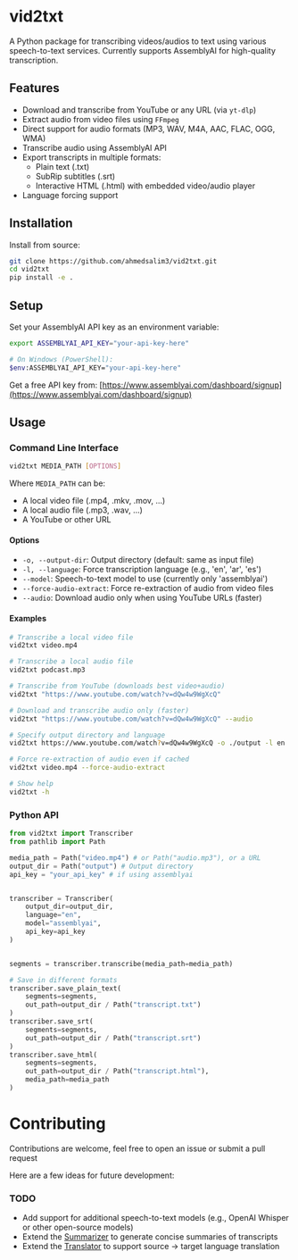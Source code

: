 # vid2txt

A Python package for transcribing videos/audios to text using various speech-to-text services. Currently supports AssemblyAI for high-quality transcription.

## Features

- Download and transcribe from YouTube or any URL (via `yt-dlp`)
- Extract audio from video files using `FFmpeg`
- Direct support for audio formats (MP3, WAV, M4A, AAC, FLAC, OGG, WMA)
- Transcribe audio using AssemblyAI API
- Export transcripts in multiple formats:
    - Plain text (.txt)
    - SubRip subtitles (.srt)
    - Interactive HTML (.html) with embedded video/audio player
- Language forcing support

## Installation

Install from source:

```bash
git clone https://github.com/ahmedsalim3/vid2txt.git
cd vid2txt
pip install -e .
```

## Setup

Set your AssemblyAI API key as an environment variable:

```bash
export ASSEMBLYAI_API_KEY="your-api-key-here"

# On Windows (PowerShell):
$env:ASSEMBLYAI_API_KEY="your-api-key-here"
```

Get a free API key from: [https://www.assemblyai.com/dashboard/signup](https://www.assemblyai.com/dashboard/signup)

## Usage

### Command Line Interface

```bash
vid2txt MEDIA_PATH [OPTIONS]
```

Where `MEDIA_PATH` can be:
- A local video file (.mp4, .mkv, .mov, ...)
- A local audio file (.mp3, .wav, ...)
- A YouTube or other URL

#### Options

- `-o, --output-dir`: Output directory (default: same as input file)
- `-l, --language`: Force transcription language (e.g., 'en', 'ar', 'es')
- `--model`: Speech-to-text model to use (currently only 'assemblyai')
- `--force-audio-extract`: Force re-extraction of audio from video files
- `--audio`: Download audio only when using YouTube URLs (faster)

#### Examples

```bash
# Transcribe a local video file
vid2txt video.mp4

# Transcribe a local audio file
vid2txt podcast.mp3

# Transcribe from YouTube (downloads best video+audio)
vid2txt "https://www.youtube.com/watch?v=dQw4w9WgXcQ"

# Download and transcribe audio only (faster)
vid2txt "https://www.youtube.com/watch?v=dQw4w9WgXcQ" --audio

# Specify output directory and language
vid2txt https://www.youtube.com/watch?v=dQw4w9WgXcQ -o ./output -l en

# Force re-extraction of audio even if cached
vid2txt video.mp4 --force-audio-extract

# Show help
vid2txt -h
```

### Python API

```python
from vid2txt import Transcriber
from pathlib import Path

media_path = Path("video.mp4") # or Path("audio.mp3"), or a URL
output_dir = Path("output") # Output directory
api_key = "your_api_key" # if using assemblyai


transcriber = Transcriber(
    output_dir=output_dir,
    language="en",
    model="assemblyai",
    api_key=api_key
)


segments = transcriber.transcribe(media_path=media_path)

# Save in different formats
transcriber.save_plain_text(
    segments=segments, 
    out_path=output_dir / Path("transcript.txt")
)
transcriber.save_srt(
    segments=segments,
    out_path=output_dir / Path("transcript.srt")
)
transcriber.save_html(
    segments=segments, 
    out_path=output_dir / Path("transcript.html"), 
    media_path=media_path
)
```

# Contributing

Contributions are welcome, feel free to open an issue or submit a pull request

Here are a few ideas for future development:

### TODO

- Add support for additional speech-to-text models (e.g., OpenAI Whisper or other open-source models)
- Extend the [Summarizer](./vid2txt/utils/summarizer.py) to generate concise summaries of transcripts
- Extend the [Translator](./vid2txt/utils/translator.py) to support source → target language translation
